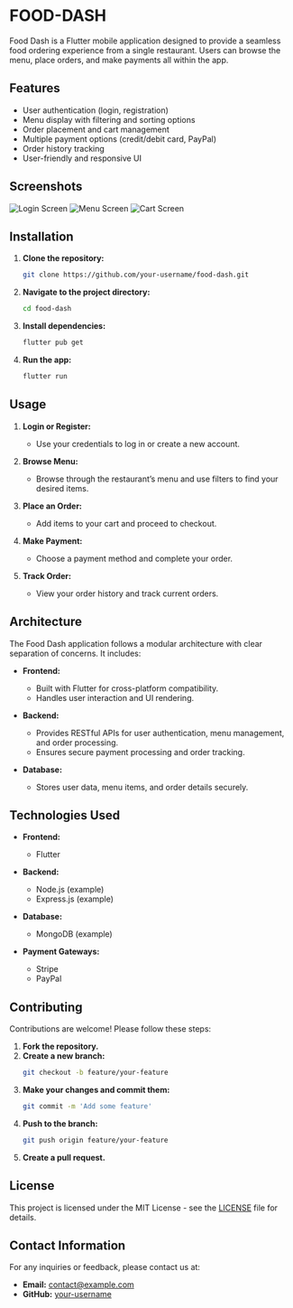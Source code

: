 # FOOD-DASH

Food Dash is a Flutter mobile application designed to provide a seamless food ordering experience from a single restaurant. Users can browse the menu, place orders, and make payments all within the app.

## Features

- User authentication (login, registration)
- Menu display with filtering and sorting options
- Order placement and cart management
- Multiple payment options (credit/debit card, PayPal)
- Order history tracking
- User-friendly and responsive UI

## Screenshots

![Login Screen](path/to/login_screen.png)
![Menu Screen](path/to/menu_screen.png)
![Cart Screen](path/to/cart_screen.png)

## Installation

1. **Clone the repository:**
    ```bash
    git clone https://github.com/your-username/food-dash.git
    ```

2. **Navigate to the project directory:**
    ```bash
    cd food-dash
    ```

3. **Install dependencies:**
    ```bash
    flutter pub get
    ```

4. **Run the app:**
    ```bash
    flutter run
    ```

## Usage

1. **Login or Register:**
   - Use your credentials to log in or create a new account.

2. **Browse Menu:**
   - Browse through the restaurant’s menu and use filters to find your desired items.

3. **Place an Order:**
   - Add items to your cart and proceed to checkout.

4. **Make Payment:**
   - Choose a payment method and complete your order.

5. **Track Order:**
   - View your order history and track current orders.

## Architecture

The Food Dash application follows a modular architecture with clear separation of concerns. It includes:

- **Frontend:**
  - Built with Flutter for cross-platform compatibility.
  - Handles user interaction and UI rendering.

- **Backend:**
  - Provides RESTful APIs for user authentication, menu management, and order processing.
  - Ensures secure payment processing and order tracking.

- **Database:**
  - Stores user data, menu items, and order details securely.

## Technologies Used

- **Frontend:**
  - Flutter

- **Backend:**
  - Node.js (example)
  - Express.js (example)

- **Database:**
  - MongoDB (example)

- **Payment Gateways:**
  - Stripe
  - PayPal

## Contributing

Contributions are welcome! Please follow these steps:

1. **Fork the repository.**
2. **Create a new branch:**
    ```bash
    git checkout -b feature/your-feature
    ```
3. **Make your changes and commit them:**
    ```bash
    git commit -m 'Add some feature'
    ```
4. **Push to the branch:**
    ```bash
    git push origin feature/your-feature
    ```
5. **Create a pull request.**

## License

This project is licensed under the MIT License - see the [LICENSE](LICENSE) file for details.

## Contact Information

For any inquiries or feedback, please contact us at:
- **Email:** contact@example.com
- **GitHub:** [your-username](https://github.com/your-username)
